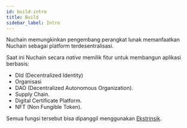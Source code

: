 ```yaml
---
id: build-intro
title: Build
sidebar_label: Intro
---
```


Nuchain memungkinkan pengembang perangkat lunak memanfaatkan Nuchain sebagai platform
terdesentralisasi.

Saat ini Nuchain secara _native_ memilik fitur untuk membangun aplikasi berbasis:

- DId (Decentralized Identity)
- Organisasi
- DAO (Decentralized Autonomous Organization).
- Supply Chain.
- Digital Certificate Platform.
- NFT (Non Fungible Token).

Semua fungsi tersebut bisa dipanggil menggunakan [Ekstrinsik](learn-extrinsic.md).
